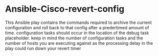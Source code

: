 # Ansible-Cisco-revert-config

This Ansible play contains the commands required to archive the current configuration and roll back to that config after a predertimed amount of time.  configuration tasks should occur in the location of the debug task placeholder.  keep in mind the number of configuration tasks and the number of hosts you are executing against as the processing delay in the play could run down your revert timer
